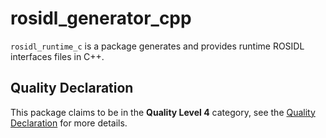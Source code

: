 # rosidl_generator_cpp

`rosidl_runtime_c` is a package generates and provides runtime ROSIDL interfaces files in C++.

## Quality Declaration

This package claims to be in the **Quality Level 4** category, see the [Quality Declaration](QUALITY_DECLARATION.md) for more details.
